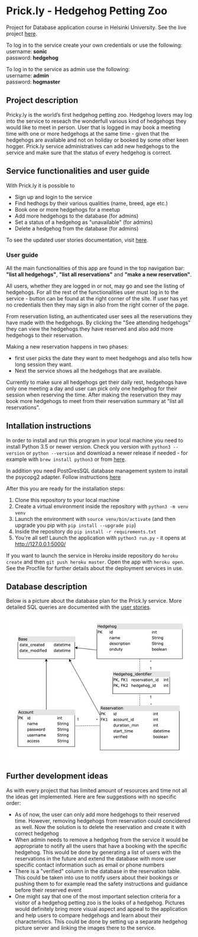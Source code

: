 # Prick.ly - Hedgehog Petting Zoo
Project for Database application course in Helsinki University. See the live project [here](https://prickly.herokuapp.com/).

To log in to the service create your own credentials or use the following:\
username:<b> sonic</b>\
password:<b> hedgehog</b>

To log in to the service as admin use the following:\
username:<b> admin</b>\
password:<b> hogmaster</b>

## Project description
Pricky.ly is the world’s first hedgehog petting zoo. Hedgehog lovers may log into the service to reseach the wonderfull various kind of hedgehogs they would like to meet in person. User that is logged in may book a meeting time with one or more hedgehogs at the same time - given that the hedgehogs are available and not on holiday or booked by some other keen hogger. Prick.ly service administratives can add new hedgehogs to the service and make sure that the status of every hedgehog is correct.

## Service functionalities and user guide
With Prick.ly it is possible to
- Sign up and login to the service
- Find hedhogs by their various qualities (name, breed, age etc.)
- Book one or more hedgehogs for a meetup
- Add more hedgehogs to the database (for admins)
- Set a status of a hedgehog as "unavailable" (for admins)
- Delete a hedgehog from the database (for admins)

To see the updated user stories documentation, visit [here](documentation/userstories.md).
### User guide
All the main functionalities of this app are found in the top navigation bar: <b>"list all hedgehogs"</b>, <b>"list all reservations"</b> and <b>"make a new reservation"</b>.

All users, whether they are logged in or not, may go and see the listing of hedgehogs. For all the rest of the functionalities user must log in to the service - button can be found at the right corner of the site. If user has yet no credentials then they may sign in also from the right corner of the page.

From reservation listing, an authenticated user sees all the reservations they have made with the hedgehogs. By clicking the "See attending hedgehogs" they can view the hedgehogs they have reserved and also add more hedgehogs to their reservation.

Making a new reservation happens in two phases: 
- first user picks the date they want to meet hedgehogs and also tells how long session they want. 
- Next the service shows all the hedgehogs that are available.

Currently to make sure all hedgehogs get their daily rest, hedgehogs have only one meeting a day and user can pick only one hedgehog for their session when reserving the time. After making the reservation they may book more hedgehogs to meet from their reservation summary at "list all reservations".

## Intallation instructions
In order to install and run this program in your local machine you need to install Python 3.5 or newer version. Check you version with ```python3 --version``` or ```python --version``` and download a newer release if needed -  for example with ```brew install python3``` or from [here](https://www.python.org/downloads/).

In addition you need PostGresSQL database management system to install the psycopg2 adapter. Follow instructions [here](https://postgresapp.com/)

After this you are ready for the installation steps:

1. Clone this repository to your local machine
2. Create a virtual environment inside the repository with ```python3 -m venv venv```
3. Launch the environment with ```source venv/bin/activate``` (and then upgrade you pip with ```pip install --upgrade pip```)
4. Inside the repository do ```pip install -r requirements.txt```
5. You're all set! Launch the application with ```python3 run.py``` - it opens at http://127.0.0.1:5000/

If you want to launch the service in Heroku inside repository do ```heroku create``` and then ```git push heroku master```. Open the app with ```heroku open```. See the Procfile for further details about the deployment services in use.

## Database description
Below is a picture about the database plan for the Prick.ly service. More detailed SQL queries are documented with the [user stories](documentation/userstories.md).

![DB Prick.ly](documentation/prickly_db.png)

## Further development ideas
As with every project that has limited amount of resources and time not all the ideas get implemented. Here are few suggestions with no specific order:
- As of now, the user can only add more hedgehogs to their reserved time. However, removing hedgehogs from reservation could concidered as well. Now the solution is to delete the reservation and create it with correct hedgehog
- When admin needs to remove a hedgehog from the service it would be appropriate to notify all the users that have a booking with the specific hedgehog. This would be done by generating a list of users with the reservations in the future and extend the database with more user specific contact information such as email or phone numbers
- There is a "verified" column in the database in the reservation table. This could be taken into use to notify users about their bookings or pushing them to for example read the safety instructions and guidance before their reserved event
- One might say that one of the most important selection criteria for a visitor of a hedgehog petting zoo is the looks of a hedgehog. Pictures would definitely bring more visual aspect and appeal to the application and help users to compare hedgehogs and learn about their characteristics. This could be done by setting up a separate hedgehog picture server and linking the images there to the service.

